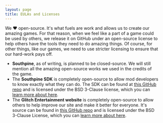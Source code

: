 ```yaml
---
layout: page
title: EULAs and Licenses
---
```


We &#9829; open-source. It's what fuels are work and allows us to create our amazing games. For that reason, when we feel like a part of a game could be used by others, we release it on GitHub under an open-source license to help others have the tools they need to do amazing things. Of course, for other things, like our games, we need to use stricter licensing to ensure that our hard-work pays off.

- **Southpine**, as of writing, is planned to be closed-source. We will still mention all the amazing open-source works we used in the credits of the game. 
- The **Southpine SDK** is completely open-source to allow mod developers to know exactly what they can do. The SDK can be found at [this GitHub repo](https://github.com/glitch-entertainment/southpine-sdk) and is licensed under the BSD 3-Clause license, which you can [learn more about here](https://opensource.org/licenses/BSD-3-Clause).
- The **Glitch Entertainment website** is completely open-source to allow others to help improve our site and make it better for everyone. It's source can be found in [this GitHub repo](https://github.com/glitch-entertainment/glitch-site) and is licensed under the BSD 3-Clause License, which you can [learn more about here](https://opensource.org/licenses/BSD-3-Clause).
